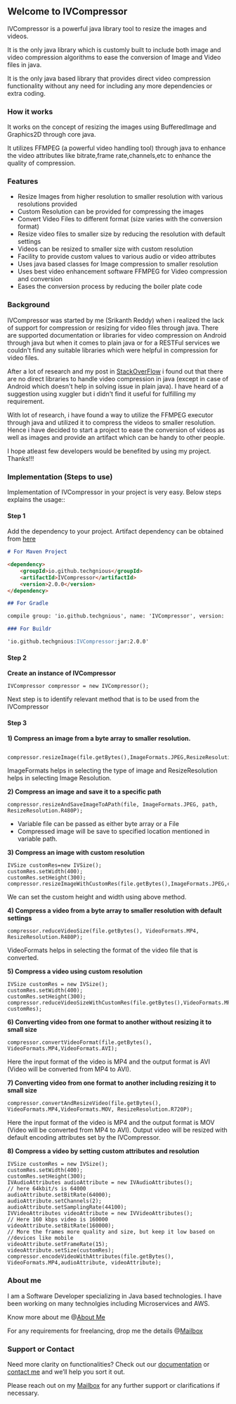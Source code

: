 ## Welcome to IVCompressor

IVCompressor is a powerful java library tool to resize the images and videos.

It is the only java library which is customly built to include both image and video compression algorithms to ease the conversion of Image and Video files in java.

It is the only java based library that provides direct video compression functionality without any need for including any more dependencies or extra coding.

### How it works
It works on the concept of resizing the images using BufferedImage and Graphics2D through core java.

It utilizes FFMPEG (a powerful video handling tool) through java to enhance the video attributes like bitrate,frame rate,channels,etc to enhance the quality of compression.

### Features
- Resize Images from higher resolution to smaller resolution with various resolutions provided
- Custom Resolution can be provided for compressing the images
- Convert Video Files to different format (size varies with the conversion format)
- Resize video files to smaller size by reducing the resolution with default settings
- Videos can be resized to smaller size with custom resolution
- Facility to provide custom values to various audio or video attributes
- Uses java based classes for Image compression to smaller resolution
- Uses best video enhancement software FFMPEG for Video compression and conversion
- Eases the conversion process by reducing the boiler plate code

### Background

IVCompressor was started by me (Srikanth Reddy) when i realized the lack of support for compression or resizing for video files through java. There are supported documentation or libraries for video compression on Android through java but when it comes to plain java or for a RESTFul services we couldn't find any suitable libraries which were helpful in compression for video files.

After a lot of research and my post in [StackOverFlow](https://stackoverflow.com/questions/63335797/how-can-i-resize-the-video-bytes-to-smaller-resolution-in-java) i found out that there are no direct libraries to handle video compression in java (except in case of Android which doesn't help in solving issue in plain java). I have heard of a suggestion using xuggler but i didn't find it useful for fulfilling my requirement.

With lot of research, i have found a way to utilize the FFMPEG executor through java and utilized it to compress the videos to smaller resolution. Hence i have decided to start a project to ease the conversion of videos as well as images and provide an artifact which can be handy to other people.

I hope atleast few developers would be benefited by using my project. Thanks!!!

### Implementation (Steps to use)

Implementation of IVCompressor in your project is very easy. Below steps explains the usage::

#### Step 1 

Add the dependency to your project. Artifact dependency can be obtained from [here](https://mvnrepository.com/artifact/io.github.techgnious/IVCompressor)

```markdown
# For Maven Project

<dependency>
    <groupId>io.github.techgnious</groupId>
    <artifactId>IVCompressor</artifactId>
    <version>2.0.0</version>
</dependency>

## For Gradle

compile group: 'io.github.techgnious', name: 'IVCompressor', version: '2.0.0'

### For Buildr

'io.github.techgnious:IVCompressor:jar:2.0.0'

```

#### Step 2

**Create an instance of IVCompressor**

    IVCompressor compressor = new IVCompressor();

Next step is to identify relevant method that is to be used from the IVCompressor

#### Step 3

**1) Compress an image from a byte array to smaller resolution.**

     compressor.resizeImage(file.getBytes(),ImageFormats.JPEG,ResizeResolution.R720P);
 
 ImageFormats helps in selecting the type of image and ResizeResolution helps in selecting Image Resolution.
 
 **2) Compress an image and save it to a specific path**
 
    compressor.resizeAndSaveImageToAPath(file, ImageFormats.JPEG, path, ResizeResolution.R480P);
    
* Variable file can be passed as either byte array or a File
* Compressed image will be save to specified location mentioned in variable path.

**3) Compress an image with custom resolution**

    IVSize customRes=new IVSize();
	customRes.setWidth(400);
	customRes.setHeight(300);
	compressor.resizeImageWithCustomRes(file.getBytes(),ImageFormats.JPEG,customRes);

We can set the custom height and width using above method.

**4) Compress a video from a byte array to smaller resolution with default settings**

    compressor.reduceVideoSize(file.getBytes(), VideoFormats.MP4, ResizeResolution.R480P);
    
VideoFormats helps in selecting the format of the video file that is converted.

**5) Compress a video using custom resolution**

    IVSize customRes = new IVSize();
	customRes.setWidth(400);
	customRes.setHeight(300);
	compressor.reduceVideoSizeWithCustomRes(file.getBytes(),VideoFormats.MP4, customRes);

**6) Converting video from one format to another without resizing it to small size**

    compressor.convertVideoFormat(file.getBytes(), VideoFormats.MP4,VideoFormats.AVI);

Here the input format of the video is MP4 and the output format is AVI (Video will be converted from MP4 to AVI).

**7) Converting video from one format to another including resizing it to small size**

    compressor.convertAndResizeVideo(file.getBytes(), VideoFormats.MP4,VideoFormats.MOV, ResizeResolution.R720P);

Here the input format of the video is MP4 and the output format is MOV (Video will be converted from MP4 to AVI). Output video will be resized with default encoding attributes set by the IVCompressor.

**8) Compress a video by setting custom attributes and resolution**

    IVSize customRes = new IVSize();
	customRes.setWidth(400);
	customRes.setHeight(300);
	IVAudioAttributes audioAttribute = new IVAudioAttributes();
	// here 64kbit/s is 64000
	audioAttribute.setBitRate(64000);
	audioAttribute.setChannels(2);
	audioAttribute.setSamplingRate(44100);
	IVVideoAttributes videoAttribute = new IVVideoAttributes();
	// Here 160 kbps video is 160000
	videoAttribute.setBitRate(160000);
	// More the frames more quality and size, but keep it low based on //devices like mobile
	videoAttribute.setFrameRate(15);
	videoAttribute.setSize(customRes);
	compressor.encodeVideoWithAttributes(file.getBytes(), VideoFormats.MP4,audioAttribute, videoAttribute);

### About me
 
 I am a Software Developer specializing in Java based technologies. I have been working on many technolgies including Microservices and AWS.
 
Know more about me @[About Me](https://techgnious.github.io/)

For any requirements for freelancing, drop me the details @[Mailbox](mailto:srikanthreddy111@yahoo.co.in)
### Support or Contact

Need more clarity on functionalities? Check out our [documentation](https://javadoc.io/doc/io.github.techgnious/IVCompressor) or [contact me](https://techgnious.github.io/) and we’ll help you sort it out.

Please reach out on my [Mailbox](mailto:srikanthreddy111@yahoo.co.in) for any further support or clarifications if necessary.
